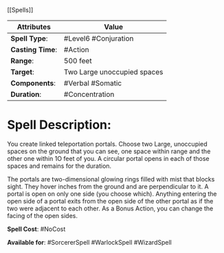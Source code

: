 [[Spells]] 

| Attributes         | Value                       |
| ------------------ | --------------------------- |
| **Spell Type**:    | #Level6 #Conjuration        |
| **Casting Time**:  | #Action                     |
| **Range**:         | 500 feet                    |
| **Target**:        | Two Large unoccupied spaces |
| **Components**:    | #Verbal #Somatic            |
| **Duration**:      | #Concentration              |


# Spell Description: 
You create linked teleportation portals. Choose two Large, unoccupied spaces on the ground that you can see, one space within range and the other one within 1O feet of you. A circular portal opens in each of those spaces and remains for the duration.

The portals are two-dimensional glowing rings filled with mist that blocks sight. They hover inches from the ground and are perpendicular to it. A portal is open on only one side (you choose which). Anything entering the open side of a portal exits from the  open side of the other portal as if the two were adjacent to each other. As a Bonus Action, you can change the facing of the open sides.

**Spell Cost**: #NoCost 

**Available for**: #SorcererSpell #WarlockSpell #WizardSpell 